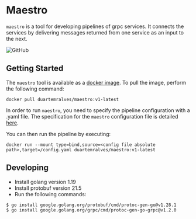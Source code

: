 # Maestro

`maestro` is a tool for developing pipelines of grpc services. It connects the services by delivering messages returned from one service as an input to
the next.

![GitHub](https://img.shields.io/github/license/duarteMRAlves/maestro?label=License)

## Getting Started

The `maestro` tool is available as a [docker image](https://hub.docker.com/r/duartemralves/maestro). To pull the image, perform the following command:

```shell
docker pull duartemralves/maestro:v1-latest
```

In order to run `maestro`, you need to specify the pipeline configuration with a .yaml file. The specification for the `maestro` configuration file is detailed [here](docs/CONFIG_FILE.md).

You can then run the pipeline by executing:

```shell
docker run --mount type=bind,source=<config file absolute path>,target=/config.yaml duartemralves/maestro:v1-latest
```

## Developing

* Install golang version 1.19
* Install protobuf version 21.5
* Run the following commands:

```shell
$ go install google.golang.org/protobuf/cmd/protoc-gen-go@v1.28.1
$ go install google.golang.org/grpc/cmd/protoc-gen-go-grpc@v1.2.0
```